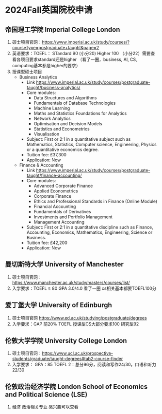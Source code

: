 <!--
 * @Author: ZhangLevi zhanglf0120@163.com
 * @Date: 2023-09-16 16:00:54
 * @LastEditors: ZhangLevi zhanglf0120@163.com
 * @LastEditTime: 2023-09-16 19:03:25
 * @FilePath: /2024Fall/UniversityInUK.md
 * @Description: 
 * 
 * Copyright (c) 2023 by LeviZhang, All Rights Reserved. 
-->
# 2024Fall英国院校申请

## 帝国理工学院 Imperial College London

1. 硕士项目官网：<https://www.imperial.ac.uk/study/courses/?courseType=postgraduate+taught&page=2>
2. 英语要求：TOEFL： STandard 90 (小分20) Higher 100 （小分22）需要查看各项目要求standard还是higher （看了一圈，business, AI, CS, computing基本都是higher的要求）
3. 授课型硕士项目
   - Business Analytics
      - Link <https://www.imperial.ac.uk/study/courses/postgraduate-taught/business-analytics/>
      - Core modules:
        - Data Structures and Algorithms
        - Fundamentals of Database Technologies
        - Machine Learning
        - Maths and Statistics Foundations for Analytics
        - Network Analytics
        - Optimisation and Decision Models
        - Statistics and Econometrics
        - Visualisation
      - Subject: First or 2:1 in a quantitative subject such as Mathematics, Statistics, Computer science, Engineering, Physics or a quantitative economics degree.
      - Tuition fee: £37,300
      - Application: Now
   - Finance & Accounting 
     - Link <https://www.imperial.ac.uk/study/courses/postgraduate-taught/finance-accounting/>
     - Core modules:
       - Advanced Corporate Finance
       - Applied Econometrics
       - Corporate Finance
       - Ethics and Professional Standards in Finance (Online Module)
       - Financial Accounting
       - Fundamentals of Derivatives
       - Investments and Portfolio Management
       - Management Accounting
     - Subject: First or 2:1 in a quantitative discipline such as Finance, Accounting, Economics, Mathematics, Engineering, Science or Business.
     - Tuition fee: £42,200
     - Application: Now

## 曼切斯特大学 University of Manchester

1. 硕士项目官网：<https://www.manchester.ac.uk/study/masters/courses/list/>
2. 入学要求：TOEFL $\geq$ 80 GPA 3.0/4.0 看了一圈 cs相关基本都要TOEFL100分

## 爱丁堡大学 University of Edinburgh

1. 硕士项目官网 <https://www.ed.ac.uk/studying/postgraduate/degrees>
2. 入学要求：GAP 前20% TOEFL 授课型CS大部分要求100 研究型92

## 伦敦大学学院 University College London

1. 硕士项目官网：<https://www.ucl.ac.uk/prospective-students/graduate/taught-degrees#tab2-course-finder>
2. 入学要求： GPA：85  TOEFL 2：总分96分，阅读和写作24/30，口语和听力22/30

## 伦敦政治经济学院 London School of Economics and Political Science (LSE)

1. 经济 政治相关专业 感兴趣可以查看
